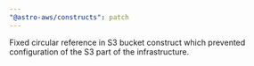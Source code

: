 ```yaml
---
"@astro-aws/constructs": patch
---
```


Fixed circular reference in S3 bucket construct which prevented configuration of the S3 part of the infrastructure.
